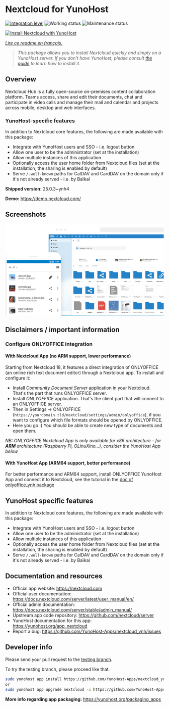 <!--
N.B.: This README was automatically generated by https://github.com/YunoHost/apps/tree/master/tools/README-generator
It shall NOT be edited by hand.
-->

# Nextcloud for YunoHost

[![Integration level](https://dash.yunohost.org/integration/nextcloud.svg)](https://dash.yunohost.org/appci/app/nextcloud) ![Working status](https://ci-apps.yunohost.org/ci/badges/nextcloud.status.svg) ![Maintenance status](https://ci-apps.yunohost.org/ci/badges/nextcloud.maintain.svg)

[![Install Nextcloud with YunoHost](https://install-app.yunohost.org/install-with-yunohost.svg)](https://install-app.yunohost.org/?app=nextcloud)

*[Lire ce readme en français.](./README_fr.md)*

> *This package allows you to install Nextcloud quickly and simply on a YunoHost server.
If you don't have YunoHost, please consult [the guide](https://yunohost.org/#/install) to learn how to install it.*

## Overview

Nextcloud Hub is a fully open-source on-premises content collaboration platform. Teams access, share and edit their documents, chat and participate in video calls and manage their mail and calendar and projects across mobile, desktop and web interfaces.

### YunoHost-specific features

In addition to Nextcloud core features, the following are made available with
this package:

 * Integrate with YunoHost users and SSO - i.e. logout button
 * Allow one user to be the administrator (set at the installation)
 * Allow multiple instances of this application
 * Optionally access the user home folder from Nextcloud files (set at the installation, the sharing is enabled by default)
 * Serve `/.well-known` paths for CalDAV and CardDAV on the domain only if it's not already served - i.e. by Baïkal


**Shipped version:** 25.0.3~ynh4

**Demo:** https://demo.nextcloud.com/

## Screenshots

![Screenshot of Nextcloud](./doc/screenshots/screenshot.png)

## Disclaimers / important information

### Configure ONLYOFFICE integration

#### With Nextcloud App (no ARM support, lower performance)

Starting from Nextcloud 18, it features a direct integration of ONLYOFFICE (an online rich text document editor) through a Nextcloud app.
To install and configure it:
- Install *Community Document Server* application in your Nextcloud. That's the part that runs ONLYOFFICE server.
- Install *ONLYOFFICE* application. That's the client part that will connect to an ONLYOFFICE server.
- Then in Settings -> ONLYOFFICE (`https://yourdomain.tld/nextcloud/settings/admin/onlyoffice`), if you want to configure which file formats should be opened by ONLYOFFICE.
- Here you go :) You should be able to create new type of documents and open them.

*NB: ONLYOFFICE Nextcloud App is only available for x86 architecture - for **ARM** architecture (Raspberry Pi, OLinuXino...), consider the YunoHost App below*

#### With YunoHost App (ARM64 support, better performance)

For better performance and ARM64 support, install ONLYOFFICE YunoHost App and connect it to Nextcloud, see the tutorial in the [doc of onlyoffice_ynh package](https://github.com/YunoHost-Apps/onlyoffice_ynh/blob/master/README_fr.md#configuration-de-onlyoffice-server)


## YunoHost specific features

In addition to Nextcloud core features, the following are made available with
this package:

 * Integrate with YunoHost users and SSO - i.e. logout button
 * Allow one user to be the administrator (set at the installation)
 * Allow multiple instances of this application
 * Optionally access the user home folder from Nextcloud files (set at the installation, the sharing is enabled by default)
 * Serve `/.well-known` paths for CalDAV and CardDAV on the domain only if it's not already served - i.e. by Baïkal

## Documentation and resources

* Official app website: <https://nextcloud.com>
* Official user documentation: <https://docs.nextcloud.com/server/latest/user_manual/en/>
* Official admin documentation: <https://docs.nextcloud.com/server/stable/admin_manual/>
* Upstream app code repository: <https://github.com/nextcloud/server>
* YunoHost documentation for this app: <https://yunohost.org/app_nextcloud>
* Report a bug: <https://github.com/YunoHost-Apps/nextcloud_ynh/issues>

## Developer info

Please send your pull request to the [testing branch](https://github.com/YunoHost-Apps/nextcloud_ynh/tree/testing).

To try the testing branch, please proceed like that.

``` bash
sudo yunohost app install https://github.com/YunoHost-Apps/nextcloud_ynh/tree/testing --debug
or
sudo yunohost app upgrade nextcloud -u https://github.com/YunoHost-Apps/nextcloud_ynh/tree/testing --debug
```

**More info regarding app packaging:** <https://yunohost.org/packaging_apps>
